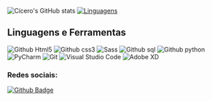 ![Cícero's GitHub stats](https://github-readme-stats.vercel.app/api?username=cicerohr&show_icons=true&theme=dracula)
[![Linguagens](https://github-readme-stats.vercel.app/api/top-langs/?username=cicerohr&layout=compact&theme=dracula)](https://github.com/cicerohr)

## Linguagens e Ferramentas

![Github Html5](https://img.shields.io/badge/HTML5-E34F26?style=for-the-badge&logo=html5&logoColor=white)
![Github css3](https://img.shields.io/badge/CSS3-1572B6?style=for-the-badge&logo=css3&logoColor=white)
![Sass](https://img.shields.io/badge/Sass-E34F26?style=for-the-badge&logo=sass&logoColor=white)
![Github sql](https://img.shields.io/badge/MySQL-00000F?style=for-the-badge&logo=mysql&logoColor=white)
![Github python](https://img.shields.io/badge/Python-14354C?style=for-the-badge&logo=python&logoColor=green)
![PyCharm](https://img.shields.io/badge/PyCharm-000000.svg?&style=for-the-badge&logo=PyCharm&logoColor=white)
![Git](https://img.shields.io/badge/Git-000000.svg?&style=for-the-badge&logo=Git&logoColor=red)
![Visual Studio Code](https://img.shields.io/badge/Visual%20Studio%20Code-000000.svg?&style=for-the-badge&logo=Visual%20Studio%20Code&logoColor=blue)
![Adobe XD](https://img.shields.io/badge/Adobe%20XD-000000.svg?&style=for-the-badge&logo=Adobe%20XD&logoColor=magenta)

### Redes sociais:

[![Github Badge](https://img.shields.io/badge/GitHub-100000?style=for-the-badge&logo=github&logoColor=white&link=https://github.com/cicerohr)](https://github.com/cicerohr)
